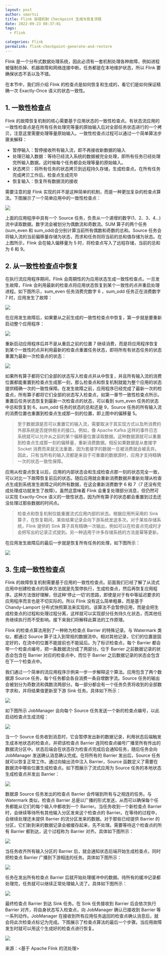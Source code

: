 ```yaml
---
layout: post
author: smartsi
title: Flink 容错机制 Checkpoint 生成与恢复流程
date: 2022-09-23 08:37:01
tags:
  - Flink

categories: Flink
permalink: flink-checkpoint-generate-and-restore
---
```


Flink 是一个分布式数据处理系统，因此必须有一套机制处理各种故障，例如进程被强制杀掉、机器故障和网络连接中断。任务都是在本地维护状态，所以 Flink 要确保状态不丢以及不错。

在本节中，我们将介绍 Flink 的检查点是如何恢复和生成的，看它们是如何保证精确一次 Exactly-Once 语义的状态一致性。

## 1. 一致性检查点

Flink 的故障恢复机制的核心需要基于应用状态的一致性检查点。有状态流应用的一致性检查点是在所有任务处理完等量的原始输入后对全部任务状态进行的一个拷贝，注意这里需要处理等量原始输入。一致性检查点过程可以通过一个简单算法步骤来解释：
- 暂停输入：暂停接收所有输入流，即不再接收新数据的输入
- 处理已输入数据：等待已经流入系统的数据被完全处理，即所有任务已经处理完所输入数据。这时候每个任务都会处理等量的原始输入。
- 状态拷贝：将所有任务的状态拷贝到远程持久存储，生成检查点。在所有任务完成拷贝工作后，检查点生成完毕  
- 恢复输入：恢复所有数据流的接收

需要注意的是 Flink 实现的并不是这种简单的机制，而是一种更加复杂的检查点算法。下图展示了一个简单应用中的一致性检查点：

![](https://github.com/sjf0115/ImageBucket/blob/main/Flink/flink-checkpoint-generate-and-restore-1.png?raw=true)

上面的应用程序中具有一个 Source 任务，负责从一个递增的数字(1、2、3、4...)流中读取数据。数字流会被划分为偶数流和奇数流。SUM 算子的两个任务(sum_even 和 sum_odd)会分别计算当前所有偶数和奇数的总和。Source 任务会将输入流的当前偏移量存储为状态，而求和任务则将当前的总和值存储为状态。在上图所示，Flink 会在输入偏移量为 5 时，将检查点写入了远程存储，当前的总和为 6 和 9。

## 2. 从一致性检查点中恢复

在执行流应用程序期间，Flink 会周期性的为应用状态生成一致性检查点。一旦发生故障，Flink 会利用最新的检查点将应用状态恢复到某个一致性的点并重启处理进程。如下图所示，sum_even 任务消费完数字 6 ，sum_odd 任务正在消费数字 7 时，应用发生了故障：

![](https://github.com/sjf0115/ImageBucket/blob/main/Flink/flink-checkpoint-generate-and-restore-2.png?raw=true)

在应用发生故障后，如果要从之前生成的一致性检查点中恢复，第一步就是要重新启动整个应用程序：

![](https://github.com/sjf0115/ImageBucket/blob/main/Flink/flink-checkpoint-generate-and-restore-3.png?raw=true)

重新启动应用程序后并不是从重启之前的位置 7 继续消费，而是将应用程序恢复到某个一致性的点并利用最新的检查点重置任务状态，即将所有有状态任务的状态重置为最新一次检查点的状态：

![](https://github.com/sjf0115/ImageBucket/blob/main/Flink/flink-checkpoint-generate-and-restore-4.png?raw=true)

如果所有算子都将它们全部的状态写入检查点并从中恢复，并且所有输入流的消费位置都能重置到检查点生成那一刻，那么检查点和恢复机制就能为整个应用的状态提供精确一次的一致性保障。在发生故障之前，应用程序已经完成了最新一次的检查点，所有算子都将它们全部的状态写入检查点，如第一章节一致性检查点所示。重置后任务状态恢复到最新一次检查点的状态，可以看到 sum_even 任务的状态中总和恢复到 6，sum_odd 任务的状态的总和还是 9，Source 任务的所有输入流的消费位置也重置到检查点生成那一刻的位置，即上图中的偏移量 5。

> 至于数据源是否可以重置它的输入流，需要取决于其实现方式以及所消费的外部系统是否提供相关的接口。例如，像 Apache Kafka 这样的事件日志系统就可以允许从之前的某个偏移量位置读取数据。这种数据源就可以重置到检查点生成那一刻的偏移量，重新消费数据。相反如果数据是从套接字 Socket 消费而来就无法重置，因为套接字的数据一旦被消费就会被丢弃。因此，只有当所有的输入流都是来自于可重置的数据源时，应用才支持精确一次的状态一致性保障。

应用从检查点恢复以后，应用的内部状态会和生成检查点那一刻的状态完全一致，可以对比一下故障恢复前后的状态。随后应用就会重新消费数据并重新处理从检查点生成到系统发生故障之间的所有数据，在这会重新消费数字 6 和 7（7 还没有完成处理成功就发生了故障）。虽然这意味着 Flink 会重复处理部分消息，但仍然可以实现 Exactly-Once 语义的一致性状态，因为所有算子的状态都会重置到过去还没处理过那些数据的时间点。

> 检查点和恢复机制仅能重置流式应用内部的状态。根据应用所采用的 Sink 算子，在恢复期间，某些结果记录会向下游系统发送多次。对于某些存储系统，Flink 提供的 Sink 算子具有精确一次输出，例如可以在检查点完成时才会把写出的记录正式提到。另一种适用于许多存储系统的方法是幂等更新。

在应用发生故障后的最后一步就是恢复所有任务的处理，如下图所示：

![](https://github.com/sjf0115/ImageBucket/blob/main/Flink/flink-checkpoint-generate-and-restore-5.png?raw=true)

## 3. 生成一致性检查点

Flink 的故障恢复机制需要基于应用的一致性检查点。前面我们已经了解了从流式应用中创建检查点的简单方法就是先暂停执行，生成检查点，然后再恢复应用程序。这种方法很好理解，但这种'停止一切'的思路，即使是对于有中等延迟要求的应用程序而言也是不切实际的。所以 Flink 没有这么简单粗暴，而是基于 Chandy-Lamport 分布式快照算法来实现的。该算法不会暂停应用，而是会把生成检查点的过程和处理过程分离，这样就可以实现部分任务持久化状态，而其他任务继续执行而不受影响。接下来我们将解释此算法的工作原理。

Flink 的检查点算法用到了一种称为检查点 Barrier 的特殊记录。与 Watermark 类似，都通过 Source 算子注入到常规的数据流中。相对其他记录，它们的位置是固定好的，在流中的位置不能提前也不能延后。为了标识检查点，每个 Barrier 都会带一个检查点编号，把一条数据流分成了两部分。位于 Barrier 之前数据记录的状态会包含在 Barrier 对应的检查点中，而位于 Barrier 之后数据记录的状态会包含在下一个检查点中。

我们通过一个简单的流应用程序示例来一步一步解释这个算法。应用包含了两个数据源 Source 任务，每个任务都会各自消费一条自增数字流。Source 任务的输出会被划分为奇数流和偶数流两部分。每一部分都会有一个任务负责将收到的全部数字求和，并将结果值更新至下游 Sink 任务。具体如下所示：

![](https://github.com/sjf0115/ImageBucket/blob/main/Flink/flink-checkpoint-generate-and-restore-6.png?raw=true)

如下图所示 JobManager 会向每个 Source 任务发送一个新的检查点编号，以此启动检查点生成流程：

![](https://github.com/sjf0115/ImageBucket/blob/main/Flink/flink-checkpoint-generate-and-restore-7.png?raw=true)

当一个 Source 任务收到消息时，它会暂停发出新的数据记录，利用状态后端触发生成本地状态的检查点，并把该检查点 Barrier 连同检查点编号广播至所有传出的数据流分区中。状态后端会在状态存为检查点完成后会通知任务，随后任务会向 JobManager 发送确认消息确认完成。在将所有的 Barrier 发出后，Source 任务就可以恢复正常工作。通过向输出流中注入 Barrier，Source 函数定义了需要在数据流中哪些位置生成检查点。如下图展示了流式应用为 Source 任务的本地状态生成检查点并发出 Barrier：

![](https://github.com/sjf0115/ImageBucket/blob/main/Flink/flink-checkpoint-generate-and-restore-8.png?raw=true)

数据源 Source 任务发出的检查点 Barrier 会传输到所有与之相连的任务。与 Watermark 类似，检查点 Barrier 总是以广播的形式发送，从而可以确保每个任务都能从它们的每个输入中都收到一个 Barrier。当任务收到一个新检查点 Barrier 时，会继续等待所有其他输入分区发来这个检查点的 Barrier。在等待的过程中，会继续处理还未提供 Barrier 的流分区发来的数据。对于那些已经提供 Barrier 的分区，它们新到来的数据记录会被缓存起来，先不处理。需要等待这个检查点的所有 Barrier 都到达，这个过程称为 Barrier 对齐。具体如下图所示：

![](https://github.com/sjf0115/ImageBucket/blob/main/Flink/flink-checkpoint-generate-and-restore-9.png?raw=true)

当任务收齐所有输入分区的 Barrier 后，就会通知状态后端开始生成检查点，同时把检查点 Barrier 广播到下游相连的任务。具体如下图所示：

![](https://github.com/sjf0115/ImageBucket/blob/main/Flink/flink-checkpoint-generate-and-restore-10.png?raw=true)

任务在发出所有检查点 Barrier 后就开始处理缓冲中的数据。待所有的缓冲记录都处理完，任务就可以继续正常处理输入流了。具体如下图所示：

![](https://github.com/sjf0115/ImageBucket/blob/main/Flink/flink-checkpoint-generate-and-restore-11.png?raw=true)

最终检查点 Barrier 到达 Sink 任务。在 Sink 任务接收到 Barrier 后会依次执行 Barrier 对齐，将自身状态写入检查点，向 JobManager 确认已接收到 Barrier 等一系列动作。JobManager 在接收到所有应用任务返回的检查点确认消息后，就会将此次检查点标记为完成。下图展示了检查点算法的最后一个步骤。当应用故障发生时就可以用这个生成好的检查点进行恢复。

![](https://github.com/sjf0115/ImageBucket/blob/main/Flink/flink-checkpoint-generate-and-restore-12.png?raw=true)

来源：<基于 Apache Flink 的流处理>
